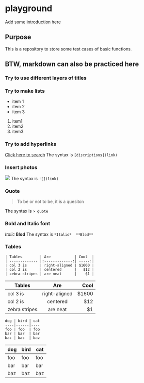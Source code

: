 # playground

Add some introduction here

## Purpose

This is a repository to store some test cases of basic functions.

## BTW, markdown can also be practiced here

### Try to use  different layers of titles
### Try to make lists
- item 1
- item 2
- item 3

1. item1
2. item2
3. item3

### Try to add hyperlinks 
[Click here to search](www.google.com)
The syntax is ```[discriptions](link)```

### Insert photos
![](http://simpleicon.com/wp-content/uploads/smile.png)
The syntax is ```![](link)```

### Quote
> To be or not to be, it is a quesiton

The syntax is ```> quote```

### Bold and Italic font
*Italic* 
**Blod**
The syntax is ```*Italic*  **Blod**```

### Tables
```
| Tables        | Are           | Cool  |
| ------------- |:-------------:| -----:|
| col 3 is      | right-aligned | $1600 |
| col 2 is      | centered      |   $12 |
| zebra stripes | are neat      |    $1 |
```
| Tables        | Are           | Cool  |
| ------------- |:-------------:| -----:|
| col 3 is      | right-aligned | $1600 |
| col 2 is      | centered      |   $12 |
| zebra stripes | are neat      |    $1 |
```
dog | bird | cat
----|------|----
foo | foo  | foo
bar | bar  | bar
baz | baz  | baz
```
dog | bird | cat
----|------|----
foo | foo  | foo
bar | bar  | bar
baz | baz  | baz